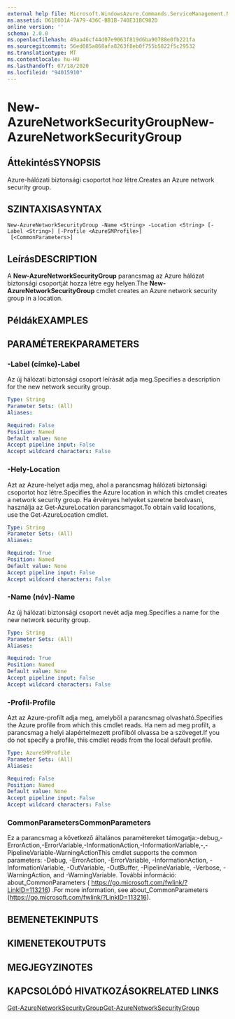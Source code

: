 ```yaml
---
external help file: Microsoft.WindowsAzure.Commands.ServiceManagement.Network.dll-Help.xml
ms.assetid: D61E0D1A-7A79-436C-BB1B-740E31BC982D
online version: ''
schema: 2.0.0
ms.openlocfilehash: 49aa46cf44d07e9063f819d6ba90788e0fb221fa
ms.sourcegitcommit: 56ed085a868afa8263f8eb0f755b5822f5c29532
ms.translationtype: MT
ms.contentlocale: hu-HU
ms.lasthandoff: 07/18/2020
ms.locfileid: "94015910"
---
```

# <span data-ttu-id="78233-101">New-AzureNetworkSecurityGroup</span><span class="sxs-lookup"><span data-stu-id="78233-101">New-AzureNetworkSecurityGroup</span></span>

## <span data-ttu-id="78233-102">Áttekintés</span><span class="sxs-lookup"><span data-stu-id="78233-102">SYNOPSIS</span></span>
<span data-ttu-id="78233-103">Azure-hálózati biztonsági csoportot hoz létre.</span><span class="sxs-lookup"><span data-stu-id="78233-103">Creates an Azure network security group.</span></span>

## <span data-ttu-id="78233-104">SZINTAXISA</span><span class="sxs-lookup"><span data-stu-id="78233-104">SYNTAX</span></span>

```
New-AzureNetworkSecurityGroup -Name <String> -Location <String> [-Label <String>] [-Profile <AzureSMProfile>]
 [<CommonParameters>]
```

## <span data-ttu-id="78233-105">Leírás</span><span class="sxs-lookup"><span data-stu-id="78233-105">DESCRIPTION</span></span>
<span data-ttu-id="78233-106">A **New-AzureNetworkSecurityGroup** parancsmag az Azure hálózat biztonsági csoportját hozza létre egy helyen.</span><span class="sxs-lookup"><span data-stu-id="78233-106">The **New-AzureNetworkSecurityGroup** cmdlet creates an Azure network security group in a location.</span></span>

## <span data-ttu-id="78233-107">Példák</span><span class="sxs-lookup"><span data-stu-id="78233-107">EXAMPLES</span></span>

## <span data-ttu-id="78233-108">PARAMÉTEREK</span><span class="sxs-lookup"><span data-stu-id="78233-108">PARAMETERS</span></span>

### <span data-ttu-id="78233-109">-Label (címke)</span><span class="sxs-lookup"><span data-stu-id="78233-109">-Label</span></span>
<span data-ttu-id="78233-110">Az új hálózati biztonsági csoport leírását adja meg.</span><span class="sxs-lookup"><span data-stu-id="78233-110">Specifies a description for the new network security group.</span></span>

```yaml
Type: String
Parameter Sets: (All)
Aliases: 

Required: False
Position: Named
Default value: None
Accept pipeline input: False
Accept wildcard characters: False
```

### <span data-ttu-id="78233-111">-Hely</span><span class="sxs-lookup"><span data-stu-id="78233-111">-Location</span></span>
<span data-ttu-id="78233-112">Azt az Azure-helyet adja meg, ahol a parancsmag hálózati biztonsági csoportot hoz létre.</span><span class="sxs-lookup"><span data-stu-id="78233-112">Specifies the Azure location in which this cmdlet creates a network security group.</span></span>
<span data-ttu-id="78233-113">Ha érvényes helyeket szeretne beolvasni, használja az Get-AzureLocation parancsmagot.</span><span class="sxs-lookup"><span data-stu-id="78233-113">To obtain valid locations, use the Get-AzureLocation cmdlet.</span></span>

```yaml
Type: String
Parameter Sets: (All)
Aliases: 

Required: True
Position: Named
Default value: None
Accept pipeline input: False
Accept wildcard characters: False
```

### <span data-ttu-id="78233-114">-Name (név)</span><span class="sxs-lookup"><span data-stu-id="78233-114">-Name</span></span>
<span data-ttu-id="78233-115">Az új hálózati biztonsági csoport nevét adja meg.</span><span class="sxs-lookup"><span data-stu-id="78233-115">Specifies a name for the new network security group.</span></span>

```yaml
Type: String
Parameter Sets: (All)
Aliases: 

Required: True
Position: Named
Default value: None
Accept pipeline input: False
Accept wildcard characters: False
```

### <span data-ttu-id="78233-116">-Profil</span><span class="sxs-lookup"><span data-stu-id="78233-116">-Profile</span></span>
<span data-ttu-id="78233-117">Azt az Azure-profilt adja meg, amelyből a parancsmag olvasható.</span><span class="sxs-lookup"><span data-stu-id="78233-117">Specifies the Azure profile from which this cmdlet reads.</span></span> <span data-ttu-id="78233-118">Ha nem ad meg profilt, a parancsmag a helyi alapértelmezett profilból olvassa be a szöveget.</span><span class="sxs-lookup"><span data-stu-id="78233-118">If you do not specify a profile, this cmdlet reads from the local default profile.</span></span>

```yaml
Type: AzureSMProfile
Parameter Sets: (All)
Aliases: 

Required: False
Position: Named
Default value: None
Accept pipeline input: False
Accept wildcard characters: False
```

### <span data-ttu-id="78233-119">CommonParameters</span><span class="sxs-lookup"><span data-stu-id="78233-119">CommonParameters</span></span>
<span data-ttu-id="78233-120">Ez a parancsmag a következő általános paramétereket támogatja:-debug,-ErrorAction,-ErrorVariable,-InformationAction,-InformationVariable,-,-PipelineVariable-WarningAction</span><span class="sxs-lookup"><span data-stu-id="78233-120">This cmdlet supports the common parameters: -Debug, -ErrorAction, -ErrorVariable, -InformationAction, -InformationVariable, -OutVariable, -OutBuffer, -PipelineVariable, -Verbose, -WarningAction, and -WarningVariable.</span></span> <span data-ttu-id="78233-121">További információ: about_CommonParameters ( https://go.microsoft.com/fwlink/?LinkID=113216) .</span><span class="sxs-lookup"><span data-stu-id="78233-121">For more information, see about_CommonParameters (https://go.microsoft.com/fwlink/?LinkID=113216).</span></span>

## <span data-ttu-id="78233-122">BEMENETEK</span><span class="sxs-lookup"><span data-stu-id="78233-122">INPUTS</span></span>

## <span data-ttu-id="78233-123">KIMENETEK</span><span class="sxs-lookup"><span data-stu-id="78233-123">OUTPUTS</span></span>

## <span data-ttu-id="78233-124">MEGJEGYZI</span><span class="sxs-lookup"><span data-stu-id="78233-124">NOTES</span></span>

## <span data-ttu-id="78233-125">KAPCSOLÓDÓ HIVATKOZÁSOK</span><span class="sxs-lookup"><span data-stu-id="78233-125">RELATED LINKS</span></span>

[<span data-ttu-id="78233-126">Get-AzureNetworkSecurityGroup</span><span class="sxs-lookup"><span data-stu-id="78233-126">Get-AzureNetworkSecurityGroup</span></span>](./Get-AzureNetworkSecurityGroup.md)


